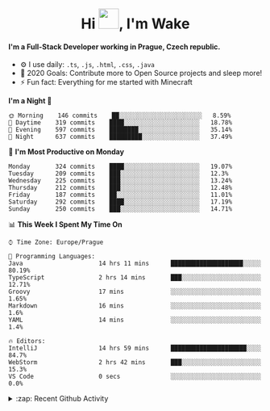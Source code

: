 <h1 align="center">Hi <img src="https://raw.githubusercontent.com/MrWakeCZ/MrWakeCZ/master/Hi.gif" width="40px" />, I'm Wake</h1>

#### I'm a Full-Stack Developer working in Prague, Czech republic.
- ⚙️ I use daily: `.ts`, `.js`, `.html`, `.css`, `.java`
- 🥅 2020 Goals: Contribute more to Open Source projects and sleep more!
- ⚡ Fun fact: Everything for me started with Minecraft

<!--START_SECTION:waka-->
**I'm a Night 🦉** 

```text
🌞 Morning    146 commits    ██░░░░░░░░░░░░░░░░░░░░░░░   8.59% 
🌆 Daytime    319 commits    ████░░░░░░░░░░░░░░░░░░░░░   18.78% 
🌃 Evening    597 commits    ████████░░░░░░░░░░░░░░░░░   35.14% 
🌙 Night      637 commits    █████████░░░░░░░░░░░░░░░░   37.49%

```
📅 **I'm Most Productive on Monday** 

```text
Monday       324 commits    ████░░░░░░░░░░░░░░░░░░░░░   19.07% 
Tuesday      209 commits    ███░░░░░░░░░░░░░░░░░░░░░░   12.3% 
Wednesday    225 commits    ███░░░░░░░░░░░░░░░░░░░░░░   13.24% 
Thursday     212 commits    ███░░░░░░░░░░░░░░░░░░░░░░   12.48% 
Friday       187 commits    ██░░░░░░░░░░░░░░░░░░░░░░░   11.01% 
Saturday     292 commits    ████░░░░░░░░░░░░░░░░░░░░░   17.19% 
Sunday       250 commits    ███░░░░░░░░░░░░░░░░░░░░░░   14.71%

```


📊 **This Week I Spent My Time On** 

```text
⌚︎ Time Zone: Europe/Prague

💬 Programming Languages: 
Java                     14 hrs 11 mins      ████████████████████░░░░░   80.19% 
TypeScript               2 hrs 14 mins       ███░░░░░░░░░░░░░░░░░░░░░░   12.71% 
Groovy                   17 mins             ░░░░░░░░░░░░░░░░░░░░░░░░░   1.65% 
Markdown                 16 mins             ░░░░░░░░░░░░░░░░░░░░░░░░░   1.6% 
YAML                     14 mins             ░░░░░░░░░░░░░░░░░░░░░░░░░   1.4%

🔥 Editors: 
IntelliJ                 14 hrs 59 mins      █████████████████████░░░░   84.7% 
WebStorm                 2 hrs 42 mins       ███░░░░░░░░░░░░░░░░░░░░░░   15.3% 
VS Code                  0 secs              ░░░░░░░░░░░░░░░░░░░░░░░░░   0.0%

```


<!--END_SECTION:waka-->

<details>
  <summary>:zap: Recent Github Activity</summary>

<!--START_SECTION:activity-->
1. 🎉 Merged PR [#14](https://github.com/craftmania-cz/craftmanager/pull/14) in [craftmania-cz/craftmanager](https://github.com/craftmania-cz/craftmanager)
2. 🎉 Merged PR [#89](https://github.com/waked-cz/corgi/pull/89) in [waked-cz/corgi](https://github.com/waked-cz/corgi)
3. 🗣 Commented on [#14](https://github.com/craftmania-cz/craftmanager/issues/14) in [craftmania-cz/craftmanager](https://github.com/craftmania-cz/craftmanager)
4. 🎉 Merged PR [#2](https://github.com/craftmania-cz/craftcore/pull/2) in [craftmania-cz/craftcore](https://github.com/craftmania-cz/craftcore)
5. 🎉 Merged PR [#7](https://github.com/craftmania-cz/craftlobby/pull/7) in [craftmania-cz/craftlobby](https://github.com/craftmania-cz/craftlobby)
<!--END_SECTION:activity-->

</details>
